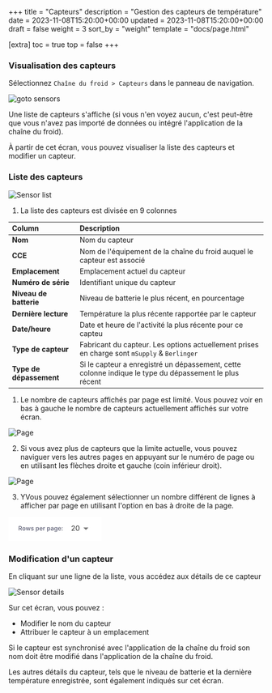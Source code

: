 +++
title = "Capteurs"
description = "Gestion des capteurs de température"
date = 2023-11-08T15:20:00+00:00
updated = 2023-11-08T15:20:00+00:00
draft = false
weight = 3
sort_by = "weight"
template = "docs/page.html"

[extra]
toc = true
top = false
+++

### Visualisation des capteurs

Sélectionnez `Chaîne du froid > Capteurs` dans le panneau de navigation.

![goto sensors](/docs/coldchain/images/goto_sensors.png)

Une liste de capteurs s'affiche (si vous n'en voyez aucun, c'est peut-être que vous n'avez pas importé de données ou intégré l'application de la chaîne du froid).

À partir de cet écran, vous pouvez visualiser la liste des capteurs et modifier un capteur.

### Liste des capteurs

![Sensor list](/docs/coldchain/images/sensor_list.png)

1. La liste des capteurs est divisée en 9 colonnes

| Column                  | Description                                                                                            |
| :---------------------- | :----------------------------------------------------------------------------------------------------- |
| **Nom**                 | Nom du capteur                                                                                         |
| **CCE**                 | Nom de l'équipement de la chaîne du froid auquel le capteur est associé                                |
| **Emplacement**         | Emplacement actuel du capteur                                                                          |
| **Numéro de série**     | Identifiant unique du capteur                                                                          |
| **Niveau de batterie**  | Niveau de batterie le plus récent, en pourcentage                                                      |
| **Dernière lecture**    | Température la plus récente rapportée par le capteur                                                   |
| **Date/heure**          | Date et heure de l'activité la plus récente pour ce capteu                                             |
| **Type de capteur**     | Fabricant du capteur. Les options actuellement prises en charge sont `mSupply` & `Berlinger`           |
| **Type de dépassement** | Si le capteur a enregistré un dépassement, cette colonne indique le type du dépassement le plus récent |

1. Le nombre de capteurs affichés par page est limité. Vous pouvez voir en bas à gauche le nombre de capteurs actuellement affichés sur votre écran.

![Page](/docs/introduction/images/list_showing.png)

2. Si vous avez plus de capteurs que la limite actuelle, vous pouvez naviguer vers les autres pages en appuyant sur le numéro de page ou en utilisant les flèches droite et gauche (coin inférieur droit).

![Page](/docs/introduction/images/list_pagenumbers.png)

3. YVous pouvez également sélectionner un nombre différent de lignes à afficher par page en utilisant l'option en bas à droite de la page.

![Rows per page](../../images/rows-per-page-select.png)

### Modification d'un capteur

En cliquant sur une ligne de la liste, vous accédez aux détails de ce capteur

![Sensor details](/docs/coldchain/images/sensor_details.png)

Sur cet écran, vous pouvez :

- Modifier le nom du capteur
- Attribuer le capteur à un emplacement

<div class="note">Si le capteur est synchronisé avec l'application de la chaîne du froid son nom doit être modifié dans l'application de la chaîne du froid.</div>

Les autres détails du capteur, tels que le niveau de batterie et la dernière température enregistrée, sont également indiqués sur cet écran.
